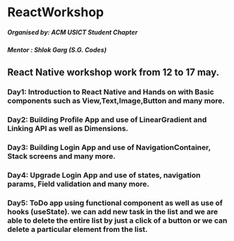# ReactWorkshop
 ##### Organised by: ACM USICT Student Chapter
 ##### Mentor : Shlok Garg (S.G. Codes)
## React Native workshop work from 12 to 17 may.
### Day1: Introduction to React Native and Hands on with Basic components such as View,Text,Image,Button and many more.
### Day2: Building Profile App and use of LinearGradient and Linking API as well as Dimensions. 
### Day3: Building Login App and use of NavigationContainer, Stack screens and many more. 
### Day4: Upgrade Login App and use of states, navigation params, Field validation and many more. 
### Day5: ToDo app using functional component as well as use of hooks (useState). we can add new task in the list and we are able to delete the entire list by just a click of a button or we can delete a particular element from the list.
